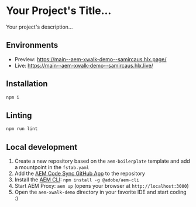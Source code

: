 # Your Project's Title...
Your project's description...

## Environments
- Preview: https://main--aem-xwalk-demo--samircaus.hlx.page/
- Live: https://main--aem-xwalk-demo--samircaus.hlx.live/

## Installation

```sh
npm i
```

## Linting

```sh
npm run lint
```

## Local development

1. Create a new repository based on the `aem-boilerplate` template and add a mountpoint in the `fstab.yaml`
1. Add the [AEM Code Sync GitHub App](https://github.com/apps/aem-code-sync) to the repository
1. Install the [AEM CLI](https://github.com/adobe/helix-cli): `npm install -g @adobe/aem-cli`
1. Start AEM Proxy: `aem up` (opens your browser at `http://localhost:3000`)
1. Open the `aem-xwalk-demo` directory in your favorite IDE and start coding :)

